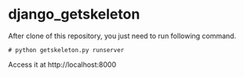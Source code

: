 # django_getskeleton

After clone of this repository, you just need to run following command. 
```
# python getskeleton.py runserver
```

Access it at http://localhost:8000 

